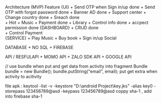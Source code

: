 Architecture
(MVP)
Feature 
  {UI}
      + Send OTP when Sign in/up            done
      + Send OTP with forgot password       done
      + Banner AD                           done
      + Support center
      + Change country                     done
      + Sreach                             done       
      + Hot
      + Music
      + Payment                            done
      + Library
      + Control info                       done
      + accpect permission                 done 
  {DASHBOARD}
      + CRUD                               done       
      + Control Payment                    
  {SERVICE}
      + Play Music
      + Buy book
      + Sign in/up Social  

      
DATABASE
      + NO SQL
      + FIREBASE

API / RESFULAPI
      + MOMO API
      + ZALO SDK API
      + GOOGLE API

 // use bundle when put and get data from activity into fragment
        Bundle bundle = new Bundle();
        bundle.putString("email", email);
put get extra when activity to acitivity

file apk : keytool -list -v -keystore "D:\android Project\key.jks" -alias key0 -storepass 123456789@asd -keypass 123456789@asd
coppy sha-1 , add into firebase sha-1

  
